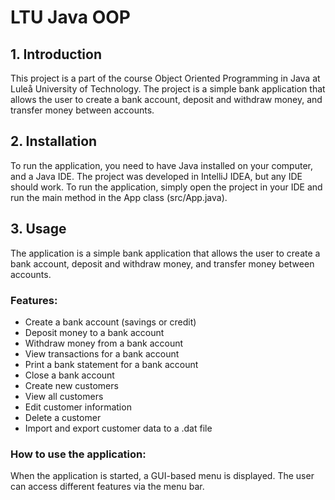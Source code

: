 # LTU Java OOP 

## 1. Introduction 
This project is a part of the course Object Oriented Programming in Java at Luleå University of Technology. 
The project is a simple bank application that allows the user to create a bank account, deposit and withdraw money, and transfer money between accounts.

## 2. Installation
To run the application, you need to have Java installed on your computer, and a Java IDE. 
The project was developed in IntelliJ IDEA, but any IDE should work. To run the application, simply open the project in your IDE and run the main method in the App class (src/App.java). 

## 3. Usage
The application is a simple bank application that allows the user to create a bank account, deposit and withdraw money, and transfer money between accounts.

### Features: 
- Create a bank account (savings or credit)
- Deposit money to a bank account
- Withdraw money from a bank account
- View transactions for a bank account 
- Print a bank statement for a bank account 
- Close a bank account 
- Create new customers
- View all customers
- Edit customer information 
- Delete a customer 
- Import and export customer data to a .dat file 

### How to use the application: 
When the application is started, a GUI-based menu is displayed. The user can access different features via the menu bar. 

